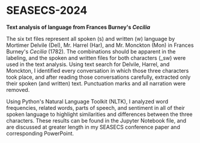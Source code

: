 # SEASECS-2024
**Text analysis of language from Frances Burney's <i>Cecilia</i>**

The six txt files represent all spoken (s) and written (w) language by Mortimer Delvile (Del), Mr. Harrel (Har), and Mr. Monckton (Mon) in Frances Burney's _Cecilia_ (1782).  The combinations should be apparent in the labeling, and the spoken and written files for both characters (_sw) were used in the text analysis.  Using text search for Delvile, Harrel, and Monckton, I identified every conversation in which those three characters took place, and after reading those conversations carefully, extracted only their spoken (and written) text.  Punctuation marks and all narration were removed.

Using Python's Natural Language Toolkit (NLTK), I analyzed word frequencies, related words, parts of speech, and sentiment in all of their spoken language to highlight similarities and differences between the three characters.  These results can be found in the Jupyter Notebook file, and are discussed at greater length in my SEASECS conference paper and corresponding PowerPoint.


